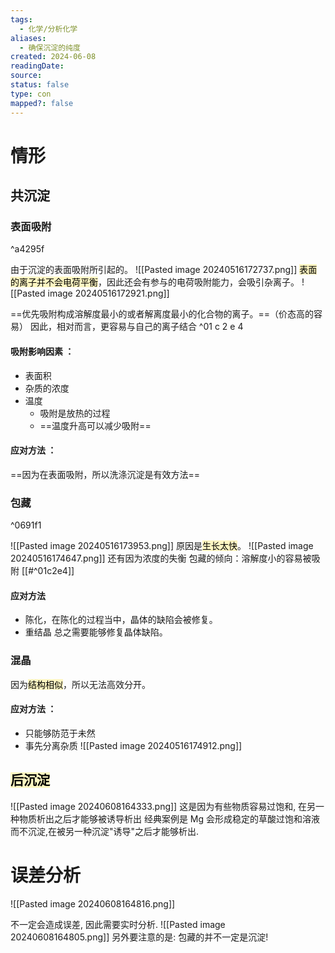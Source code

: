 ```yaml
---
tags:
  - 化学/分析化学
aliases:
  - 确保沉淀的纯度
created: 2024-06-08
readingDate: 
source: 
status: false
type: con
mapped?: false
---
```


# 情形
## 共沉淀

### 表面吸附

^a4295f

由于沉淀的表面吸附所引起的。
![[Pasted image 20240516172737.png]]
<mark style="background: #FFF3A3A6;">表面的离子并不会电荷平衡</mark>，因此还会有参与的电荷吸附能力，会吸引杂离子。
![[Pasted image 20240516172921.png]]

==优先吸附构成溶解度最小的或者解离度最小的化合物的离子。==（价态高的容易）
因此，相对而言，更容易与自己的离子结合 ^01 c 2 e 4
#### 吸附影响因素 ：
- 表面积
- 杂质的浓度
- 温度
	- 吸附是放热的过程
	- ==温度升高可以减少吸附==

#### 应对方法 ：
==因为在表面吸附，所以洗涤沉淀是有效方法==

### 包藏

^0691f1

![[Pasted image 20240516173953.png]]
原因是<mark style="background: #FFF3A3A6;">生长太快</mark>。
![[Pasted image 20240516174647.png]]
还有因为浓度的失衡
包藏的倾向：溶解度小的容易被吸附 [[#^01c2e4]]

#### 应对方法
- 陈化，在陈化的过程当中，晶体的缺陷会被修复。
- 重结晶
总之需要能够修复晶体缺陷。

### 混晶
因为<mark style="background: #FFF3A3A6;">结构相似</mark>，所以无法高效分开。

#### 应对方法 ：
- 只能够防范于未然
- 事先分离杂质 ![[Pasted image 20240516174912.png]]
## <mark style="background: #FFF3A3A6;">后沉淀</mark>
![[Pasted image 20240608164333.png]]
这是因为有些物质容易过饱和, 在另一种物质析出之后才能够被诱导析出
经典案例是 Mg 会形成稳定的草酸过饱和溶液而不沉淀,在被另一种沉淀"诱导"之后才能够析出.

# 误差分析
![[Pasted image 20240608164816.png]]

不一定会造成误差, 因此需要实时分析.
![[Pasted image 20240608164805.png]]
另外要注意的是: 包藏的并不一定是沉淀!



